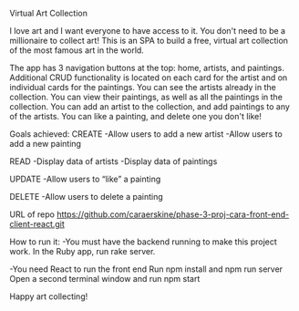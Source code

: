 Virtual Art Collection

I love art and I want everyone to have access to it. 
You don't need to be a millionaire to collect art!
This is an SPA to build a free, virtual art collection of 
the most famous art in the world.

The app has 3 navigation buttons at the top: home, artists, and paintings. 
Additional CRUD functionality is located on each card for the artist 
and on individual cards for the paintings. You can see the artists 
already in the collection. You can view their paintings, as well as 
all the paintings in the collection. You can add an artist to the 
collection, and add paintings to any of the artists. You can like a 
painting, and delete one you don't like!

Goals achieved:
CREATE
-Allow users to add a new artist
-Allow users to add a new painting 

READ 
-Display data of artists
-Display data of paintings 

UPDATE
-Allow users to “like” a painting

DELETE
-Allow users to delete a painting

URL of repo
https://github.com/caraerskine/phase-3-proj-cara-front-end-client-react.git

How to run it:
-You must have the backend running to make this project 
work. In the Ruby app, run rake server. 
    
-You need React to run the front end
Run npm install and npm run server
Open a second terminal window and run npm start
   
Happy art collecting!